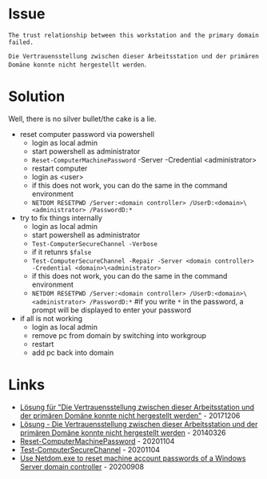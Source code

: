 # Issue

`The trust relationship between this workstation and the primary domain failed.`

`Die Vertrauensstellung zwischen dieser Arbeitsstation und der primären Domäne konnte nicht hergestellt werden`.

# Solution

Well, there is no silver bullet/the cake is a lie.

* reset computer password via powershell
    * login as local admin
    * start powershell as administrator
    * `Reset-ComputerMachinePassword` -Server <domain controller> -Credential <domain>\<administrator>
    * restart computer
    * login as <domain>\<user>
    * if this does not work, you can do the same in the command environment
    * `NETDOM RESETPWD /Server:<domain controller> /UserD:<domain>\<administrator> /PasswordD:*`
* try to fix things internally
    * login as local admin
    * start powershell as administrator
    * `Test-ComputerSecureChannel -Verbose`
    * if it retunrs `$false`
    * `Test-ComputerSecureChannel -Repair -Server <domain controller> -Credential <domain>\<administrator>`
    * if this does not work, you can do the same in the command environment
    * `NETDOM RESETPWD /Server:<domain controller> /UserD:<domain>\<administrator> /PasswordD:*`    #if you write `*` in the password, a prompt will be displayed to enter your password
* if all is not working
    * login as local admin
    * remove pc from domain by switching into workgroup
    * restart
    * add pc back into domain

# Links

* [Lösung für "Die Vertrauensstellung zwischen dieser Arbeitsstation und der primären Domäne konnte nicht hergestellt werden"](https://www.windowspro.de/wolfgang-sommergut/loesung-fuer-vertrauensstellung-zwischen-dieser-arbeitsstation-primaeren-domaene) - 20171206
* [Lösung - Die Vertrauensstellung zwischen dieser Arbeitsstation und der primären Domäne konnte nicht hergestellt werden](https://itrig.de/index.php?/archives/1840-Loesung-Die-Vertrauensstellung-zwischen-dieser-Arbeitsstation-und-der-primaeren-Domaene-konnte-nicht-hergestellt-werden.html) - 20140326
* [Reset-ComputerMachinePassword](https://docs.microsoft.com/en-us/powershell/module/microsoft.powershell.management/reset-computermachinepassword) - 20201104
* [Test-ComputerSecureChannel](https://docs.microsoft.com/en-us/powershell/module/microsoft.powershell.management/test-computersecurechannel) - 20201104
* [Use Netdom.exe to reset machine account passwords of a Windows Server domain controller](https://docs.microsoft.com/en-us/troubleshoot/windows-server/windows-security/use-netdom-reset-domain-controller-password) - 20200908
